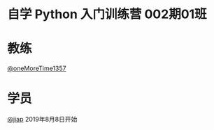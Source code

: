 # 自学 Python 入门训练营 002期01班

# 教练

[@oneMoreTime1357](https://github.com/oneMoreTime1357)

# 学员

[@jiap](https://github.com/jiap)
2019年8月8日开始
